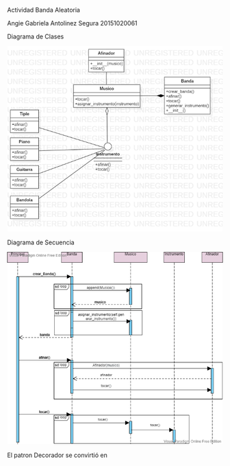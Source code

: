 Actividad Banda Aleatoria

Angie Gabriela Antolinez Segura 20151020061

Diagrama de Clases

![Image text](https://github.com/GabrielaAntolinez/Banda_Informatica/blob/main/Clases.png)

Diagrama de Secuencia


![Image text](https://github.com/GabrielaAntolinez/Banda_Informatica/blob/main/Secuencia.png)

El patron Decorador se convirtió en
